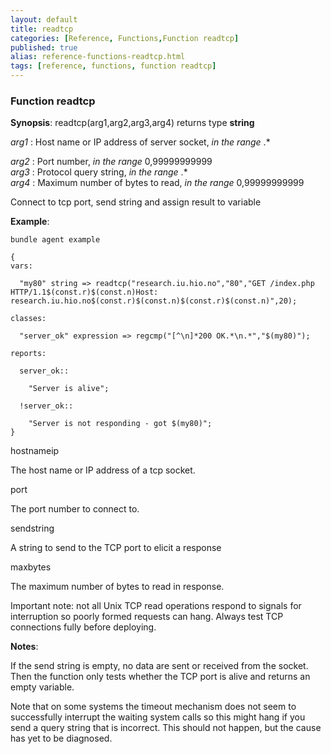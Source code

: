 ```yaml
---
layout: default
title: readtcp
categories: [Reference, Functions,Function readtcp]
published: true
alias: reference-functions-readtcp.html
tags: [reference, functions, function readtcp]
---
```


### Function readtcp

**Synopsis**: readtcp(arg1,arg2,arg3,arg4) returns type **string**

  
 *arg1* : Host name or IP address of server socket, *in the range* .\*
  
 *arg2* : Port number, *in the range* 0,99999999999   
 *arg3* : Protocol query string, *in the range* .\*   
 *arg4* : Maximum number of bytes to read, *in the range* 0,99999999999
  

Connect to tcp port, send string and assign result to variable

**Example**:  
   

```cf3
bundle agent example

{     
vars:

  "my80" string => readtcp("research.iu.hio.no","80","GET /index.php HTTP/1.1$(const.r)$(const.n)Host: research.iu.hio.no$(const.r)$(const.n)$(const.r)$(const.n)",20);

classes:

  "server_ok" expression => regcmp("[^\n]*200 OK.*\n.*","$(my80)");

reports:

  server_ok::

    "Server is alive";

  !server_ok::

    "Server is not responding - got $(my80)";
}
```

hostnameip

The host name or IP address of a tcp socket.   

port

The port number to connect to.   

sendstring

A string to send to the TCP port to elicit a response   

maxbytes

The maximum number of bytes to read in response.

Important note: not all Unix TCP read operations respond to signals for
interruption so poorly formed requests can hang. Always test TCP
connections fully before deploying.

**Notes**:  
   

If the send string is empty, no data are sent or received from the
socket. Then the function only tests whether the TCP port is alive and
returns an empty variable.

Note that on some systems the timeout mechanism does not seem to
successfully interrupt the waiting system calls so this might hang if
you send a query string that is incorrect. This should not happen, but
the cause has yet to be diagnosed.
